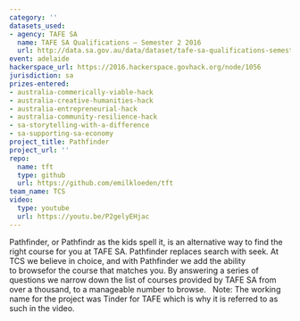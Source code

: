 ```yaml
---
category: ''
datasets_used:
- agency: TAFE SA
  name: TAFE SA Qualifications – Semester 2 2016
  url: http://data.sa.gov.au/data/dataset/tafe-sa-qualifications-semester-2-2016
event: adelaide
hackerspace_url: https://2016.hackerspace.govhack.org/node/1056
jurisdiction: sa
prizes-entered:
- australia-commerically-viable-hack
- australia-creative-humanities-hack
- australia-entrepreneurial-hack
- australia-community-resilience-hack
- sa-storytelling-with-a-difference
- sa-supporting-sa-economy
project_title: Pathfinder
project_url: ''
repo:
  name: tft
  type: github
  url: https://github.com/emilkloeden/tft
team_name: TCS
video:
  type: youtube
  url: https://youtu.be/P2gelyEHjac
---
```


Pathfinder, or Pathfindr as the kids spell it, is an alternative way to find the right course for you at TAFE SA.
Pathfinder replaces search with seek. At TCS we believe in choice, and with Pathfinder we add the ability to browsefor the course that matches you.
By answering a series of questions we narrow down the list of courses provided by TAFE SA from over a thousand, to a manageable number to browse.
 
Note: The working name for the project was Tinder for TAFE which is why it is referred to as such in the video.